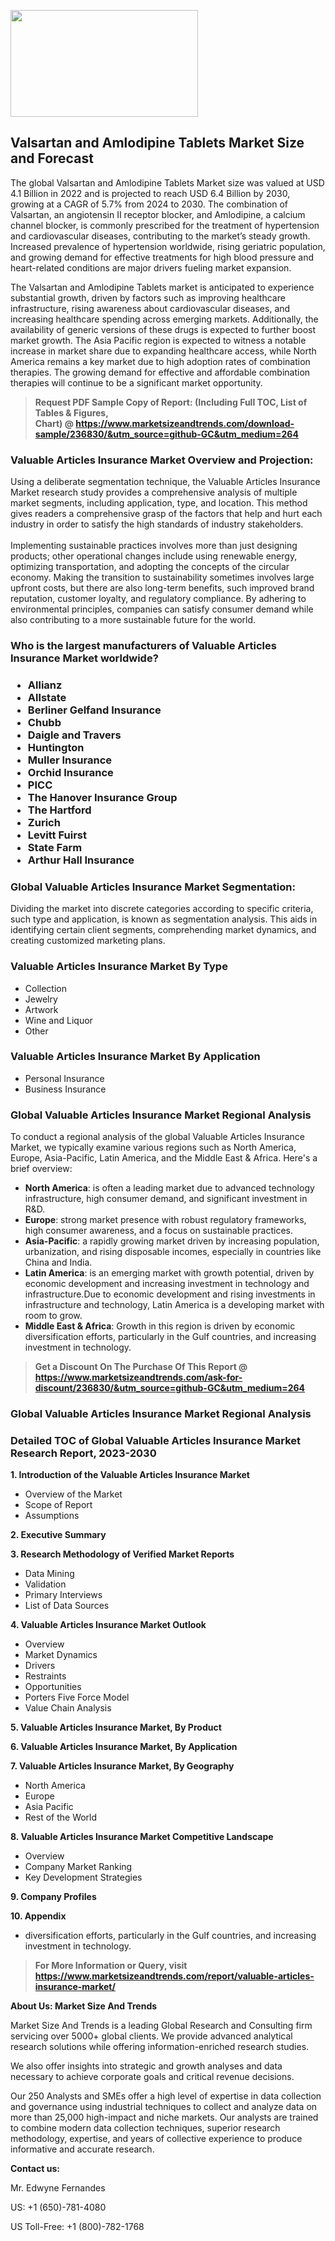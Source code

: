 <p><img class="alignnone size-medium wp-image-20088" src="https://ffe5etoiles.com/wp-content/uploads/2024/12/MST1-300x171.png" alt="" width="300" height="171" /></p><h2>Valsartan and Amlodipine Tablets Market Size and Forecast</h2><p>The global Valsartan and Amlodipine Tablets Market size was valued at USD 4.1 Billion in 2022 and is projected to reach USD 6.4 Billion by 2030, growing at a CAGR of 5.7% from 2024 to 2030. The combination of Valsartan, an angiotensin II receptor blocker, and Amlodipine, a calcium channel blocker, is commonly prescribed for the treatment of hypertension and cardiovascular diseases, contributing to the market’s steady growth. Increased prevalence of hypertension worldwide, rising geriatric population, and growing demand for effective treatments for high blood pressure and heart-related conditions are major drivers fueling market expansion.</p><p>The Valsartan and Amlodipine Tablets market is anticipated to experience substantial growth, driven by factors such as improving healthcare infrastructure, rising awareness about cardiovascular diseases, and increasing healthcare spending across emerging markets. Additionally, the availability of generic versions of these drugs is expected to further boost market growth. The Asia Pacific region is expected to witness a notable increase in market share due to expanding healthcare access, while North America remains a key market due to high adoption rates of combination therapies. The growing demand for effective and affordable combination therapies will continue to be a significant market opportunity.</p></p><blockquote id="" class=""><strong>Request PDF Sample Copy of Report: (Including Full TOC, List of Tables &amp; Figures, Chart)&nbsp;@&nbsp;<strong><a href="https://www.marketsizeandtrends.com/download-sample/236830/&utm_source=github-GC&utm_medium=264" target="_blank">https://www.marketsizeandtrends.com/download-sample/236830/&utm_source=github-GC&utm_medium=264</a></strong></strong></blockquote><h3 id="" class="">Valuable Articles Insurance Market&nbsp;Overview and Projection:</h3><p id="" class="">Using a deliberate segmentation technique, the Valuable Articles Insurance Market research study provides a comprehensive analysis of multiple market segments, including application, type, and location. This method gives readers a comprehensive grasp of the factors that help and hurt each industry in order to satisfy the high standards of industry stakeholders. <br /> <br />Implementing sustainable practices involves more than just designing products; other operational changes include using renewable energy, optimizing transportation, and adopting the concepts of the circular economy. Making the transition to sustainability sometimes involves large upfront costs, but there are also long-term benefits, such improved brand reputation, customer loyalty, and regulatory compliance. By adhering to environmental principles, companies can satisfy consumer demand while also contributing to a more sustainable future for the world.</p><h3 id="" class="">Who is the largest manufacturers of&nbsp;Valuable Articles Insurance Market worldwide?</h3><h3 class=""><p><ul><li>Allianz </li><li> Allstate </li><li> Berliner Gelfand Insurance </li><li> Chubb </li><li> Daigle and Travers </li><li> Huntington </li><li> Muller Insurance </li><li> Orchid Insurance </li><li> PICC </li><li> The Hanover Insurance Group </li><li> The Hartford </li><li> Zurich </li><li> Levitt Fuirst </li><li> State Farm </li><li> Arthur Hall Insurance</li></ul></p></h3><h3 id="" class="">Global&nbsp;Valuable Articles Insurance Market Segmentation:</h3><p id="" class="">Dividing the market into discrete categories according to specific criteria, such type and application, is known as segmentation analysis. This aids in identifying certain client segments, comprehending market dynamics, and creating customized marketing plans.</p><h3 id="" class="">Valuable Articles Insurance Market&nbsp;By Type</h3><p><p><ul><li>Collection</li><li> Jewelry</li><li> Artwork</li><li> Wine and Liquor</li><li> Other</p></li></ul></p></p><h3 id="" class="">Valuable Articles Insurance Market&nbsp;By Application</h3><p class=""><p><ul><li>Personal Insurance</li><li> Business Insurance</li></ul></p></p><h3 id="" class="">Global Valuable Articles Insurance Market Regional Analysis</h3><p id="" class="">To conduct a regional analysis of the global Valuable Articles Insurance Market, we typically examine various regions such as North America, Europe, Asia-Pacific, Latin America, and the Middle East &amp; Africa. Here's a brief overview:</p><ul><li><strong>North America</strong>: is often a leading market due to advanced technology infrastructure, high consumer demand, and significant investment in R&amp;D.</li><li><strong>Europe</strong>: strong market presence with robust regulatory frameworks, high consumer awareness, and a focus on sustainable practices.</li><li><strong>Asia-Pacific</strong>: a rapidly growing market driven by increasing population, urbanization, and rising disposable incomes, especially in countries like China and India.</li><li><strong>Latin America</strong>: is an emerging market with growth potential, driven by economic development and increasing investment in technology and infrastructure.Due to economic development and rising investments in infrastructure and technology, Latin America is a developing market with room to grow.</li><li><strong>Middle East &amp; Africa</strong>: Growth in this region is driven by economic diversification efforts, particularly in the Gulf countries, and increasing investment in technology.</li></ul><blockquote id="" class=""><strong>Get a Discount On The Purchase Of This Report @ <strong><a href="https://www.marketsizeandtrends.com/ask-for-discount/236830/&utm_source=github-GC&utm_medium=264" target="_blank">https://www.marketsizeandtrends.com/ask-for-discount/236830/&utm_source=github-GC&utm_medium=264</a></strong></strong></blockquote><h3 id="" class="">Global Valuable Articles Insurance Market Regional Analysis</h3><h3 id="" class="">Detailed TOC of Global Valuable Articles Insurance Market Research Report, 2023-2030</h3><p id="" class=""><strong>1. Introduction of the Valuable Articles Insurance Market</strong></p><ul><li>Overview of the Market</li><li>Scope of Report</li><li>Assumptions</li></ul><p id="" class=""><strong>2. Executive Summary</strong></p><p id="" class=""><strong>3. Research Methodology of Verified Market Reports</strong></p><ul><li>Data Mining</li><li>Validation</li><li>Primary Interviews</li><li>List of Data Sources</li></ul><p id="" class=""><strong>4. Valuable Articles Insurance Market Outlook</strong></p><ul><li>Overview</li><li>Market Dynamics</li><li>Drivers</li><li>Restraints</li><li>Opportunities</li><li>Porters Five Force Model</li><li>Value Chain Analysis</li></ul><p id="" class=""><strong>5. Valuable Articles Insurance Market, By Product</strong></p><p id="" class=""><strong>6. Valuable Articles Insurance Market, By Application</strong></p><p id="" class=""><strong>7. Valuable Articles Insurance Market, By Geography</strong></p><ul><li>North America</li><li>Europe</li><li>Asia Pacific</li><li>Rest of the World</li></ul><p id="" class=""><strong>8. Valuable Articles Insurance Market Competitive Landscape</strong></p><ul><li>Overview</li><li>Company Market Ranking</li><li>Key Development Strategies</li></ul><p id="" class=""><strong>9. Company Profiles</strong></p><p id="" class=""><strong>10. Appendix</strong></p><ul><li>diversification efforts, particularly in the Gulf countries, and increasing investment in technology.</li></ul><blockquote id="" class=""><strong>For More Information or Query, visit <strong><strong><a href="https://www.marketsizeandtrends.com/report/valuable-articles-insurance-market/" target="_blank">https://www.marketsizeandtrends.com/report/valuable-articles-insurance-market/</a></strong></strong></strong></blockquote><p id="" class=""><strong>About Us: Market Size And Trends</strong></p><p id="" class="">Market Size And Trends is a leading Global Research and Consulting firm servicing over 5000+ global clients. We provide advanced analytical research solutions while offering information-enriched research studies.</p><p id="" class="">We also offer insights into strategic and growth analyses and data necessary to achieve corporate goals and critical revenue decisions.</p><p id="" class="">Our 250 Analysts and SMEs offer a high level of expertise in data collection and governance using industrial techniques to collect and analyze data on more than 25,000 high-impact and niche markets. Our analysts are trained to combine modern data collection techniques, superior research methodology, expertise, and years of collective experience to produce informative and accurate research.</p><p id="" class=""><strong>Contact us:</strong></p><p id="" class="">Mr. Edwyne Fernandes</p><p id="" class="">US: +1 (650)-781-4080</p><p id="" class="">US Toll-Free: +1 (800)-782-1768</p>
